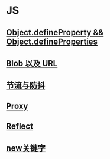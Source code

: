 # JS

## [Object.defineProperty && Object.defineProperties](./Object.defineProperty.md)

## [Blob 以及 URL](./blob_url.md)

## [节流与防抖](./throttle_and_debounce.md.md)

## [Proxy](https://developer.mozilla.org/zh-CN/docs/Web/JavaScript/Reference/Global_Objects/Proxy)

## [Reflect](https://developer.mozilla.org/zh-CN/docs/Web/JavaScript/Reference/Global_Objects/Reflect)

## [new关键字](./new.md)
